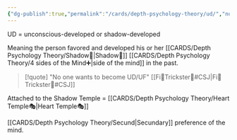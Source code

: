 ```yaml
---
{"dg-publish":true,"permalink":"/cards/depth-psychology-theory/ud/","noteIcon":"1","created":"2023-01-12T14:08:31.700+01:00","updated":"2023-05-27T15:36:24.858+02:00"}
---
```



UD = unconscious-developed or shadow-developed

Meaning the person favored and developed his or her [[CARDS/Depth Psychology Theory/Shadow👥\|Shadow👥]] [[CARDS/Depth Psychology Theory/4 sides of the Mind➕\|side of the mind]] in the past. 

> [!quote]
"No one wants to become UD/UF"
[[Fi🧭Trickster🤡#CSJ\|Fi🧭Trickster🤡#CSJ]]

Attached to the Shadow Temple = [[CARDS/Depth Psychology Theory/Heart Temple🎭\|Heart Temple🎭]]

[[CARDS/Depth Psychology Theory/Secund\|Secundary]] preference of the mind. 
